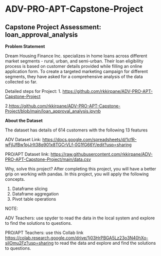 # ADV-PRO-APT-Capstone-Project

## Capstone Project Assessment: loan_approval_analysis


**Problem Statement**

Dream Housing Finance Inc. specializes in home loans across different market segments - rural, urban, and semi-urban. Their loan eligibility process is based on customer details provided while filling an online application form. To create a targeted marketing campaign for different segments, they have asked for a comprehensive analysis of the data collected so far. 

Detailed steps for Project: 1. https://github.com/rkkirpane/ADV-PRO-APT-Capstone-Project

2.https://github.com/rkkirpane/ADV-PRO-APT-Capstone-Project/blob/main/loan_approval_analysis.ipynb


**About the Dataset** 

The dataset has details of 614 customers with the following 13 features

ADV Dataset Link: https://docs.google.com/spreadsheets/d/1cfR-wFjIJfBw1pjJrIt38q901x8TGCrVLf-0G1fG66Y/edit?usp=sharing

PRO/APT Dataset link: https://raw.githubusercontent.com/rkkirpane/ADV-PRO-APT-Capstone-Project/main/data.csv

Why, solve this project? After completing this project, you will have a better grip on working with pandas. In this project, you will apply the following concepts.
1. Dataframe slicing 
2. Dataframe aggregation
3. Pivot table operations  

NOTE: 

ADV Teachers: use spyder to read the data in the local system and explore to find the solutions to questions.

PRO/APT Teachers: use this Collab link https://colab.research.google.com/drive/1j03HrPBGA5Lz23o3N40hXo-silOmu2Fz?usp=sharing  to read the data and explore and find the solutions to questions.
